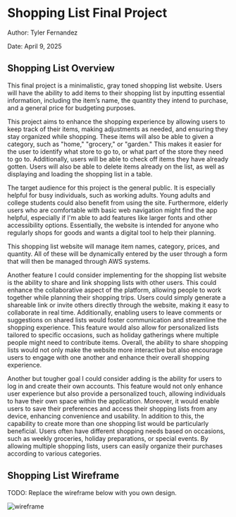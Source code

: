 # Shopping List Final Project

Author: Tyler Fernandez

Date: April 9, 2025

## Shopping List Overview

This final project is a minimalistic, gray toned shopping list website. Users will have the ability to add items to their shopping list by inputting essential information, including the item’s name, the quantity they intend to purchase, and a general price for budgeting purposes. 

This project aims to enhance the shopping experience by allowing users to keep track of their items, making adjustments as needed, and ensuring they stay organized while shopping. These items will also be able to given a category, such as "home," "grocery," or "garden." This makes it easier for the user to identify what store to go to, or what part of the store they need to go to. Additionally, users will be able to check off items they have already gotten.
Users will also be able to delete items already on the list, as well as displaying and loading the shopping list in a table. 

The target audience for this project is the general public. It is especially helpful for busy individuals, such as working adults.  Young adults and college students could also benefit from using the site. Furthermore, elderly users who are comfortable with basic web navigation might find the app helpful, especially if I'm able to add features like larger fonts and other accessibility options. Essentially, the website is intended for anyone who regularly shops for goods and wants a digital tool to help their planning. 

This shopping list website will manage item names, category, prices, and quantity. All of these will be dynamically entered by the user through a form that will then be managed through AWS systems.

Another feature I could consider implementing for the shopping list website is the ability to share and link shopping lists with other users. This could enhance the collaborative aspect of the platform, allowing people to work together while planning their shopping trips. Users could simply generate a shareable link or invite others directly through the website, making it easy to collaborate in real time. Additionally, enabling users to leave comments or suggestions on shared lists would foster communication and streamline the shopping experience. This feature would also allow for personalized lists tailored to specific occasions, such as holiday gatherings where multiple people might need to contribute items. Overall, the ability to share shopping lists would not only make the website more interactive but also encourage users to engage with one another and enhance their overall shopping experience.

Another but tougher goal I could consider adding is the ability for users to log in and create their own accounts. This feature would not only enhance user experience but also provide a personalized touch, allowing individuals to have their own space within the application. Moreover, it would enable users to save their preferences and access their shopping lists from any device, enhancing convenience and usability. In addition to this, the capability to create more than one shopping list would be particularly beneficial. Users often have different shopping needs based on occasions, such as weekly groceries, holiday preparations, or special events. By allowing multiple shopping lists, users can easily organize their purchases according to various categories.


## Shopping List Wireframe

TODO: Replace the wireframe below with you own design.

![wireframe](wireframe-example.png)
